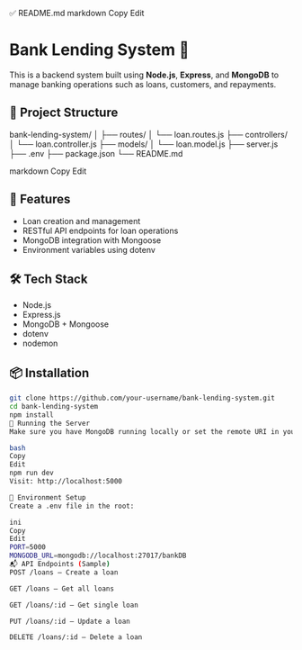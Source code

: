 
✅ README.md
markdown
Copy
Edit
# Bank Lending System 🏦

This is a backend system built using **Node.js**, **Express**, and **MongoDB** to manage banking operations such as loans, customers, and repayments.

## 📁 Project Structure

bank-lending-system/
│
├── routes/
│ └── loan.routes.js
├── controllers/
│ └── loan.controller.js
├── models/
│ └── loan.model.js
├── server.js
├── .env
├── package.json
└── README.md

markdown
Copy
Edit

## 🚀 Features

- Loan creation and management
- RESTful API endpoints for loan operations
- MongoDB integration with Mongoose
- Environment variables using dotenv

## 🛠️ Tech Stack

- Node.js
- Express.js
- MongoDB + Mongoose
- dotenv
- nodemon

## 📦 Installation

```bash
git clone https://github.com/your-username/bank-lending-system.git
cd bank-lending-system
npm install
🧪 Running the Server
Make sure you have MongoDB running locally or set the remote URI in your .env file.

bash
Copy
Edit
npm run dev
Visit: http://localhost:5000

📝 Environment Setup
Create a .env file in the root:

ini
Copy
Edit
PORT=5000
MONGODB_URL=mongodb://localhost:27017/bankDB
📬 API Endpoints (Sample)
POST /loans – Create a loan

GET /loans – Get all loans

GET /loans/:id – Get single loan

PUT /loans/:id – Update a loan

DELETE /loans/:id – Delete a loan
